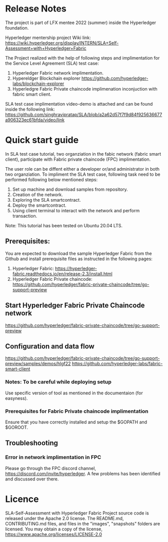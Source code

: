 # Release Notes

The project is part of LFX mentee 2022 (summer) inside the Hyperledger foundation.

Hyperledger mentership project Wiki link: https://wiki.hyperledger.org/display/INTERN/SLA+Self-Assessment+with+Hyperledger+Fabric 
 
The Project realized with the help of following steps and implimentation for the Service Level Agreement (SLA) test case:

1. Hyperledger Fabric network implimentation.
2. Hypereldger Blockchain explorer https://github.com/hyperledger-labs/blockchain-explorer
3. Hyperledgre Fabric Private chaincode implimenation inconjuction with fabric smart client.

SLA test case implimentation video-demo is attached and can be found inside the following link: https://github.com/singhravipratap/SLA/blob/a2a62d57f7f9d84f925636677a906323ec61bfda/video/link

# Quick start guide
 In SLA test case tutorial, two organziation in the fabic network (fabric smart client), participate with Fabric private chaincode (FPC) implimentation.

 The user role can be diffent either a developer or/and administrator in both two organziation. To impliment the SLA test case, following task need to be performed following below mentioned steps:

 1. Set up machine and download samples from repository.
 2. Creation of the network.
 3. Exploring the SLA smartcontract.
 4. Deploy the smartcontract.
 5. Using client terminal to interact with the network and perform transaction.

Note: This tutorial has been tested on Ubuntu 20.04 LTS.

## Prerequisites:

You are expected to download the sample Hyperledger Fabric from the Github and install prerequisite files as instructed in the following pages: 
1. Hyperledger Fabric:    https://hyperledger-fabric.readthedocs.io/en/release-2.3/install.html
2. Hyperledger Fabric Private chaincode:   https://github.com/hyperledger/fabric-private-chaincode/tree/go-support-preview 

## Start Hyperledger Fabric Private Chaincode network
https://github.com/hyperledger/fabric-private-chaincode/tree/go-support-preview 

## Configuration and data flow
https://github.com/hyperledger/fabric-private-chaincode/tree/go-support-preview/samples/demos/hlgf22
https://github.com/hyperledger-labs/fabric-smart-client

### Notes: To be careful while deploying setup
Use specific version of tool as mentioned in the documentaion (for easyness).

### Prerequisites for Fabric Private chaincode implimentation
Ensure that you have correctly installed and setup the $GOPATH and $GOROOT.

## Troubleshooting
### Error in network implimentation in FPC
Please go through the FPC discord channel, https://discord.com/invite/hyperledger. A few problems has been identified and discussed over there.

# Licence
SLA-Self-Assessment with Hyperledger Fabric Project source code is released under the Apache 2.0 license. The README.md, CONTRIBUTING.md files, and files in the "images", "snapshots" folders are licensed. You may obtain a copy of the license, https://www.apache.org/licenses/LICENSE-2.0 

